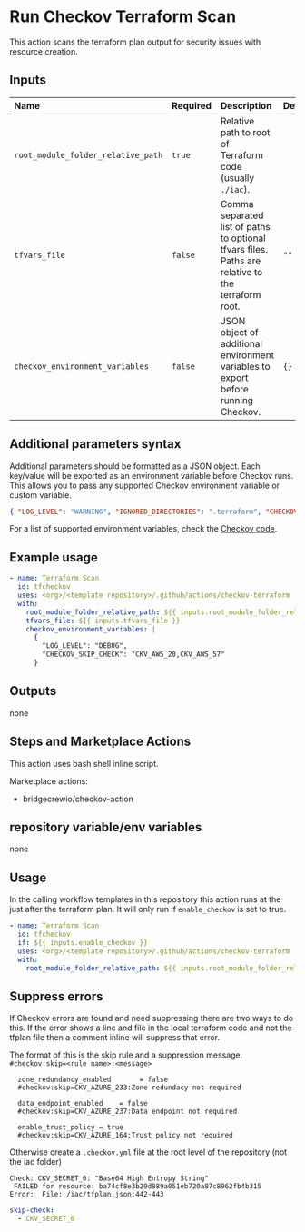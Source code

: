 # Run Checkov Terraform Scan

This action scans the terraform plan output for security issues with resource creation.

## Inputs

| Name                                   | Required | Description                                                                                      | Default         |
| :-------------------------------------- | :------- | :----------------------------------------------------------------------------------------------- | :-------------- |
| `root_module_folder_relative_path`      | `true`   | Relative path to root of Terraform code (usually `./iac`).                                       |                 |
| `tfvars_file`                          | `false`  | Comma separated list of paths to optional tfvars files. Paths are relative to the terraform root. | `""`            |
| `checkov_environment_variables`         | `false`  | JSON object of additional environment variables to export before running Checkov.                 | `{}`            |

## Additional parameters syntax

Additional parameters should be formatted as a JSON object. Each key/value will be exported as an environment variable before Checkov runs. This allows you to pass any supported Checkov environment variable or custom variable.

```json
{ "LOG_LEVEL": "WARNING", "IGNORED_DIRECTORIES": ".terraform", "CHECKOV_SKIP_CHECK": "CKV_AWS_20,CKV_AWS_57" }
```

For a list of supported environment variables, check the [Checkov code](https://github.com/bridgecrewio/checkov/blob/main/checkov/common/util/env_vars_config.py).

## Example usage

```yaml
- name: Terraform Scan
  id: tfcheckov
  uses: <org>/<template repository>/.github/actions/checkov-terraform
  with:
    root_module_folder_relative_path: ${{ inputs.root_module_folder_relative_path }}
    tfvars_file: ${{ inputs.tfvars_file }}
    checkov_environment_variables: |
      {
        "LOG_LEVEL": "DEBUG",
        "CHECKOV_SKIP_CHECK": "CKV_AWS_20,CKV_AWS_57"
      }
```

## Outputs

none

## Steps and Marketplace Actions

This action uses bash shell inline script.

Marketplace actions:

- bridgecrewio/checkov-action

## repository variable/env variables

none

## Usage

In the calling workflow templates in this repository this action runs at the just after the terraform plan. It will only run if `enable_checkov` is set to true.

```yaml
- name: Terraform Scan
  id: tfcheckov
  if: ${{ inputs.enable_checkov }}
  uses: <org>/<template repository>/.github/actions/checkov-terraform
  with:
    root_module_folder_relative_path: ${{ inputs.root_module_folder_relative_path }}
```

## Suppress errors

If Checkov errors are found and need suppressing there are two ways to do this. If the error shows a line and file in the local terraform code and not the tfplan file then a comment inline will suppress that error.

The format of this is the skip rule and a suppression message. `#checkov:skip=<rule name>:<message>`

```HCL
  zone_redundancy_enabled       = false
  #checkov:skip=CKV_AZURE_233:Zone redundacy not required

  data_endpoint_enabled    = false
  #checkov:skip=CKV_AZURE_237:Data endpoint not required

  enable_trust_policy = true
  #checkov:skip=CKV_AZURE_164:Trust policy not required
```

Otherwise create a `.checkov.yml` file at the root level of the repository (not the iac folder)

```text
Check: CKV_SECRET_6: "Base64 High Entropy String"
 FAILED for resource: ba74cf8e3b29d889a051eb720a87c8962fb4b315
Error:  File: /iac/tfplan.json:442-443
```

```yml
skip-check:
  - CKV_SECRET_6
```
